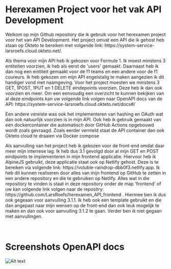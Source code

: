 <h1>Herexamen Project voor het vak API Development</h1>
<p>Welkom op mijn Github repository die ik gebruik voor het herexamen project voor het van API Development. Het project omvat een API die ik gehost heb staan op Okteto te bereiken met volgende link: https://system-service-larsroefs.cloud.okteto.net/.</p>
<p>Als thema voor mijn API heb ik gekozen voor Formule 1. Ik moest minstens 3 entiteiten voorzien, ik heb als eerst de 'users' gemaakt. Daarnaast heb ik dan nog een eintiteit gemaakt voor de f1 teams en een andere voor de f1 coureurs. Ik heb gekozen om mijn API engelstalig te maken aangezien ik dit handiger vond met naamgeving. Voor het project moesten we minstens 3 GET, 1POST, 1PUT en 1 DELETE eindepoints voorzien. Deze heb ik dan ook voorzien en meer. Om een eenvoudig een overzicht te kunnen bekijken van al deze eindpoints kan uw volgende link volgen naar OpenAPI docs van de API: https://system-service-larsroefs.cloud.okteto.net/docs#/</p>
<p>Een andere vereiste was ook het implementeren van hashing en OAuth wat dan ook natuurlijk voorzien is in mijn API. Ook heb ik gebruik gemaakt van een dockercontainer die automatisch door GitHub Actions opgebouwd wordt zoals gevraagd. Zoals eerder vermeld staat de API container dan ook Okteto cloud te draaien via Docker compose</p>
<p>Als aanvulling van het project heb ik gekozen voor de front-end omdat daar meer mijn interrese lag. Ik heb dus 3.1 gevolgd door al mijn GET en POST eindpoints te implementeren in mijn frontend applicatie. Hiervoor heb ik AlpineJS gebruikt, deze applicatie staat ook op Netlify gehost. Deze is te bereiken via volgende link: https://voluble-raindrop-dbb0f3.netlify.app. Ik heb dit kunnen realiseren door alles van mijn frontend op GitHub te zetten in een andere repository en die te gebruiken op Netlify. Alles wat in die repository te vinden is staat in deze repository onder de map 'frontend' of uw kan volgende link volgen naar de repositry: https://github.com/LarsRoefs/herexamen_API_frontend . Hiermee ben ik dus ook gegeaan voor aanvulling 3.1.1. Ik heb ook een template gebruikt en die dan angepast naar mijn wensen op de front-end dan ook leuk mogelijk te maken en dan ook voor aanvulling 3.1.2 te gaan. Verder ben ik niet gegaan met aanvullingen.</p>
<br>
<h1>Screenshots OpenAPI docs</h1>

<img src="https://drive.google.com/file/d/1njpqlGGowTSTsLIBKxK6iudZFqbwLyPt" alt="Alt text" title="Optional title">


